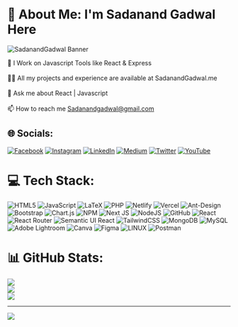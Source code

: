 # 💫 About Me: I'm Sadanand Gadwal Here

![SadanandGadwal Banner](https://app.gemoo.com/share/image-annotation/606568634105073664?codeId=MpKzzR0Oe31a2&origin=imageurlgenerator&card=606568631726903296)

🔭️ I Work on Javascript Tools like React & Express<br><br>🧑‍💻️ All my projects and experience are available at SadanandGadwal.me <br><br>💬️ Ask me about React | Javascript <br><br>📫 How to reach me Sadanandgadwal@gmail.com<br>



## 🌐 Socials:
[![Facebook](https://img.shields.io/badge/Facebook-%231877F2.svg?logo=Facebook&logoColor=white)](https://facebook.com/sadanandgadwal7) [![Instagram](https://img.shields.io/badge/Instagram-%23E4405F.svg?logo=Instagram&logoColor=white)](https://instagram.com/sadanand_gadwal) [![LinkedIn](https://img.shields.io/badge/LinkedIn-%230077B5.svg?logo=linkedin&logoColor=white)](https://linkedin.com/in/sadanand-gadwal) [![Medium](https://img.shields.io/badge/Medium-12100E?logo=medium&logoColor=white)](https://medium.com/@sadanandgadwal) [![Twitter](https://img.shields.io/badge/Twitter-%231DA1F2.svg?logo=Twitter&logoColor=white)](https://twitter.com/sadanandgadwal) [![YouTube](https://img.shields.io/badge/YouTube-%23FF0000.svg?logo=YouTube&logoColor=white)](https://youtube.com/@sadanandgadwal) 

# 💻 Tech Stack:
![HTML5](https://img.shields.io/badge/html5-%23E34F26.svg?style=for-the-badge&logo=html5&logoColor=white) ![JavaScript](https://img.shields.io/badge/javascript-%23323330.svg?style=for-the-badge&logo=javascript&logoColor=%23F7DF1E) ![LaTeX](https://img.shields.io/badge/latex-%23008080.svg?style=for-the-badge&logo=latex&logoColor=white) ![PHP](https://img.shields.io/badge/php-%23777BB4.svg?style=for-the-badge&logo=php&logoColor=white) ![Netlify](https://img.shields.io/badge/netlify-%23000000.svg?style=for-the-badge&logo=netlify&logoColor=#00C7B7) ![Vercel](https://img.shields.io/badge/vercel-%23000000.svg?style=for-the-badge&logo=vercel&logoColor=white) ![Ant-Design](https://img.shields.io/badge/-AntDesign-%230170FE?style=for-the-badge&logo=ant-design&logoColor=white) ![Bootstrap](https://img.shields.io/badge/bootstrap-%23563D7C.svg?style=for-the-badge&logo=bootstrap&logoColor=white) ![Chart.js](https://img.shields.io/badge/chart.js-F5788D.svg?style=for-the-badge&logo=chart.js&logoColor=white) ![NPM](https://img.shields.io/badge/NPM-%23000000.svg?style=for-the-badge&logo=npm&logoColor=white) ![Next JS](https://img.shields.io/badge/Next-black?style=for-the-badge&logo=next.js&logoColor=white) ![NodeJS](https://img.shields.io/badge/node.js-6DA55F?style=for-the-badge&logo=node.js&logoColor=white) ![GitHub](https://img.shields.io/badge/GitHub-%23121011.svg?style=for-the-badge&logo=github&logoColor=white) ![React](https://img.shields.io/badge/react-%2320232a.svg?style=for-the-badge&logo=react&logoColor=%2361DAFB) ![React Router](https://img.shields.io/badge/React_Router-CA4245?style=for-the-badge&logo=react-router&logoColor=white) ![Semantic UI React](https://img.shields.io/badge/Semantic%20UI%20React-%2335BDB2.svg?style=for-the-badge&logo=SemanticUIReact&logoColor=white) ![TailwindCSS](https://img.shields.io/badge/tailwindcss-%2338B2AC.svg?style=for-the-badge&logo=tailwind-css&logoColor=white) ![MongoDB](https://img.shields.io/badge/MongoDB-%234ea94b.svg?style=for-the-badge&logo=mongodb&logoColor=white) ![MySQL](https://img.shields.io/badge/mysql-%2300f.svg?style=for-the-badge&logo=mysql&logoColor=white) ![Adobe Lightroom](https://img.shields.io/badge/Adobe%20Lightroom-31A8FF.svg?style=for-the-badge&logo=Adobe%20Lightroom&logoColor=white) ![Canva](https://img.shields.io/badge/Canva-%2300C4CC.svg?style=for-the-badge&logo=Canva&logoColor=white) 	![Figma](https://img.shields.io/badge/figma-%23F24E1E.svg?style=for-the-badge&logo=figma&logoColor=white) ![LINUX](https://img.shields.io/badge/Linux-FCC624?style=for-the-badge&logo=linux&logoColor=black) ![Postman](https://img.shields.io/badge/Postman-FF6C37?style=for-the-badge&logo=postman&logoColor=white)
# 📊 GitHub Stats:
![](https://github-readme-stats.vercel.app/api?username=Sadanandgadwal&theme=dark&hide_border=false&include_all_commits=true&count_private=false)<br/>
![](https://github-readme-streak-stats.herokuapp.com/?user=Sadanandgadwal&theme=dark&hide_border=false)<br/>
![](https://github-readme-stats.vercel.app/api/top-langs/?username=Sadanandgadwal&theme=dark&hide_border=false&include_all_commits=true&count_private=false&layout=compact)

---
[![](https://visitcount.itsvg.in/api?id=Sadanandgadwal&icon=0&color=0)](https://visitcount.itsvg.in)

<!-- Proudly created with GPRM ( https://gprm.itsvg.in ) -->
